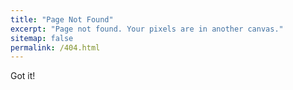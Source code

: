 ```yaml
---
title: "Page Not Found"
excerpt: "Page not found. Your pixels are in another canvas."
sitemap: false
permalink: /404.html
---
```


Got it!

